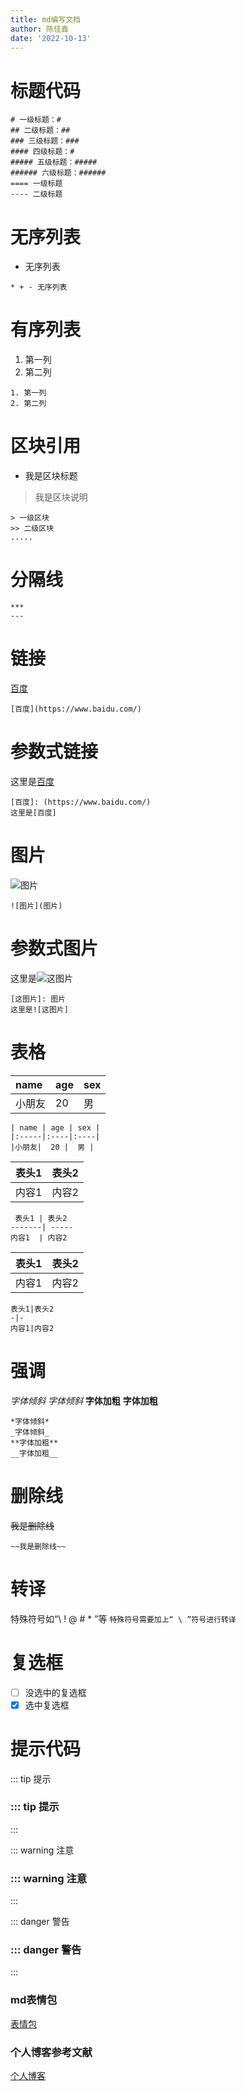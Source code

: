 ```yaml
---
title: md编写文档
author: 陈佳鑫
date: '2022-10-13'
---
```


# 标题代码 #
```
# 一级标题：#
## 二级标题：##
### 三级标题：###
#### 四级标题：#
##### 五级标题：#####
###### 六级标题：######
==== 一级标题
---- 二级标题
```

# 无序列表
* 无序列表
```
* + - 无序列表
```

# 有序列表
1. 第一列
2. 第二列
```
1. 第一列
2. 第二列
```

# 区块引用
* 我是区块标题
 > 我是区块说明
 ```
 > 一级区块
 >> 二级区块
 .....
 ```

# 分隔线
```
***
---
```

# 链接
[百度](https://www.baidu.com/)
```
[百度](https://www.baidu.com/)
```

# 参数式链接
[百度]: (https://www.baidu.com/)
这里是[百度]
```
[百度]: (https://www.baidu.com/)
这里是[百度]
```

# 图片
![图片](图片)
```
![图片](图片)
```

# 参数式图片
[这图片]: 图片
这里是![这图片]
```
[这图片]: 图片
这里是![这图片]
```

# 表格

| name | age | sex |
|:-----|:----|:----|
|小朋友|  20 |  男 |
```
| name | age | sex |
|:-----|:----|:----|
|小朋友|  20 |  男 |
```
 表头1 | 表头2
-------| -----
内容1  | 内容2
```
 表头1 | 表头2
-------| -----
内容1  | 内容2
```

表头1|表头2
-|-
内容1|内容2
```
表头1|表头2
-|-
内容1|内容2
```

# 强调
*字体倾斜*
_字体倾斜_
**字体加粗**
__字体加粗__
```
*字体倾斜*
_字体倾斜_
**字体加粗**
__字体加粗__
```
# 删除线
~~我是删除线~~
```
~~我是删除线~~
```

# 转译
特殊符号如“\ ! @ # * ”等
`特殊符号需要加上“ \ ”符号进行转译`

# 复选框
- [ ] 没选中的复选框
- [x] 选中复选框

# 提示代码

::: tip 提示
### ::: tip 提示
:::
 
::: warning 注意
### ::: warning 注意
:::
 
::: danger 警告
### ::: danger 警告
:::

### md表情包 ### 
[表情包](https://www.webfx.com/tools/emoji-cheat-sheet)

### 个人博客参考文献 ###
[个人博客](https://juejin.cn/post/7136883164357591047)